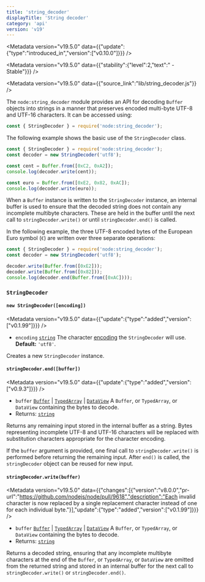 ```yaml
---
title: 'string_decoder'
displayTitle: 'String decoder'
category: 'api'
version: 'v19'
---
```


<Metadata version="v19.5.0" data={{"update":{"type":"introduced_in","version":["v0.10.0"]}}} />

<Metadata version="v19.5.0" data={{"stability":{"level":2,"text":" - Stable"}}} />

<Metadata version="v19.5.0" data={{"source_link":"lib/string_decoder.js"}} />

The `node:string_decoder` module provides an API for decoding `Buffer` objects
into strings in a manner that preserves encoded multi-byte UTF-8 and UTF-16
characters. It can be accessed using:

```js
const { StringDecoder } = require('node:string_decoder');
```

The following example shows the basic use of the `StringDecoder` class.

```js
const { StringDecoder } = require('node:string_decoder');
const decoder = new StringDecoder('utf8');

const cent = Buffer.from([0xC2, 0xA2]);
console.log(decoder.write(cent));

const euro = Buffer.from([0xE2, 0x82, 0xAC]);
console.log(decoder.write(euro));
```

When a `Buffer` instance is written to the `StringDecoder` instance, an
internal buffer is used to ensure that the decoded string does not contain
any incomplete multibyte characters. These are held in the buffer until the
next call to `stringDecoder.write()` or until `stringDecoder.end()` is called.

In the following example, the three UTF-8 encoded bytes of the European Euro
symbol (`€`) are written over three separate operations:

```js
const { StringDecoder } = require('node:string_decoder');
const decoder = new StringDecoder('utf8');

decoder.write(Buffer.from([0xE2]));
decoder.write(Buffer.from([0x82]));
console.log(decoder.end(Buffer.from([0xAC])));
```

### <DataTag tag="C" /> `StringDecoder`

#### <DataTag tag="M" /> `new StringDecoder([encoding])`

<Metadata version="v19.5.0" data={{"update":{"type":"added","version":["v0.1.99"]}}} />

* `encoding` [`string`](https://developer.mozilla.org/en-US/docs/Web/JavaScript/Data_structures#String_type) The character [encoding][] the `StringDecoder` will use.
  **Default:** `'utf8'`.

Creates a new `StringDecoder` instance.

#### <DataTag tag="M" /> `stringDecoder.end([buffer])`

<Metadata version="v19.5.0" data={{"update":{"type":"added","version":["v0.9.3"]}}} />

* `buffer` [`Buffer`](/api/buffer#buffer) | [`TypedArray`](https://developer.mozilla.org/en-US/docs/Web/JavaScript/Reference/Global_Objects/TypedArray) | [`DataView`](https://developer.mozilla.org/en-US/docs/Web/JavaScript/Reference/Global_Objects/DataView) A `Buffer`, or `TypedArray`, or
  `DataView` containing the bytes to decode.
* Returns: [`string`](https://developer.mozilla.org/en-US/docs/Web/JavaScript/Data_structures#String_type)

Returns any remaining input stored in the internal buffer as a string. Bytes
representing incomplete UTF-8 and UTF-16 characters will be replaced with
substitution characters appropriate for the character encoding.

If the `buffer` argument is provided, one final call to `stringDecoder.write()`
is performed before returning the remaining input.
After `end()` is called, the `stringDecoder` object can be reused for new input.

#### <DataTag tag="M" /> `stringDecoder.write(buffer)`

<Metadata version="v19.5.0" data={{"changes":[{"version":"v8.0.0","pr-url":"https://github.com/nodejs/node/pull/9618","description":"Each invalid character is now replaced by a single replacement character instead of one for each individual byte."}],"update":{"type":"added","version":["v0.1.99"]}}} />

* `buffer` [`Buffer`](/api/buffer#buffer) | [`TypedArray`](https://developer.mozilla.org/en-US/docs/Web/JavaScript/Reference/Global_Objects/TypedArray) | [`DataView`](https://developer.mozilla.org/en-US/docs/Web/JavaScript/Reference/Global_Objects/DataView) A `Buffer`, or `TypedArray`, or
  `DataView` containing the bytes to decode.
* Returns: [`string`](https://developer.mozilla.org/en-US/docs/Web/JavaScript/Data_structures#String_type)

Returns a decoded string, ensuring that any incomplete multibyte characters at
the end of the `Buffer`, or `TypedArray`, or `DataView` are omitted from the
returned string and stored in an internal buffer for the next call to
`stringDecoder.write()` or `stringDecoder.end()`.

[encoding]: /api/v19/buffer#buffers-and-character-encodings
